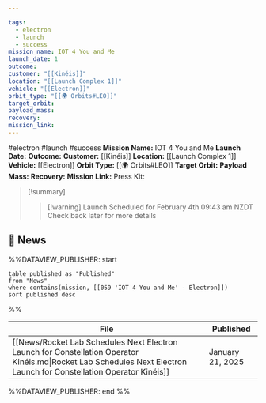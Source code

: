 ```yaml
---

tags:
  - electron
  - launch
  - success
mission_name: IOT 4 You and Me
launch_date: 1
outcome: 
customer: "[[Kinéis]]"
location: "[[Launch Complex 1]]"
vehicle: "[[Electron]]"
orbit_type: "[[🌍 Orbits#LEO]]"
target_orbit: 
payload_mass: 
recovery: 
mission_link: 
---
```


#electron #launch #success
**Mission Name:** IOT 4 You and Me
**Launch Date:** 
**Outcome:** 
**Customer:** [[Kinéis]]
**Location:** [[Launch Complex 1]]
**Vehicle:** [[Electron]]
**Orbit Type:** [[🌍 Orbits#LEO]]
**Target Orbit:** 
**Payload Mass:** 
**Recovery:** 
**Mission Link:** 
Press Kit: 

>[!summary]
>>[!warning] Launch Scheduled for February 4th 09:43 am NZDT
>Check back later for more details

## 📰 News
%%DATAVIEW_PUBLISHER: start
```
table published as "Published"
from "News"
where contains(mission, [[059 'IOT 4 You and Me' - Electron]])
sort published desc
```
%%

| File                                                                                                                                                                 | Published        |
| -------------------------------------------------------------------------------------------------------------------------------------------------------------------- | ---------------- |
| [[News/Rocket Lab Schedules Next Electron Launch for Constellation Operator Kinéis.md\|Rocket Lab Schedules Next Electron Launch for Constellation Operator Kinéis]] | January 21, 2025 |

%%DATAVIEW_PUBLISHER: end %%